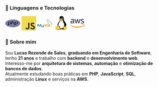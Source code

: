 ### 🤖 Linguagens e Tecnologias

<p align="left">
  <!-- PHP -->
  <img src="https://raw.githubusercontent.com/devicons/devicon/master/icons/php/php-original.svg" alt="PHP" width="48" height="48"/>
  <!-- JavaScript -->
  <img src="https://raw.githubusercontent.com/devicons/devicon/master/icons/javascript/javascript-original.svg" alt="JavaScript" width="48" height="48"/>
  <!-- SQL (MySQL) -->
  <img src="https://raw.githubusercontent.com/devicons/devicon/master/icons/mysql/mysql-original-wordmark.svg" alt="MySQL" width="48" height="48"/>
  <!-- Linux -->
  <img src="https://raw.githubusercontent.com/devicons/devicon/master/icons/linux/linux-original.svg" alt="Linux" width="48" height="48"/>
  <!-- AWS -->
  <img src="https://raw.githubusercontent.com/devicons/devicon/master/icons/amazonwebservices/amazonwebservices-original.svg" alt="AWS" width="48" height="48"/>
</p>

### 🧾 Sobre mim
Sou **Lucas Rezende de Sales**, **graduando em Engenharia de Software**, tenho **21 anos** e trabalho com **backend** e **desenvolvimento web**.  
Interesso-me por **arquitetura de sistemas**, **automação** e **otimização de bancos de dados**.  
Atualmente estudando boas práticas em **PHP**, **JavaScript**, **SQL**, administração **Linux** e serviços na **AWS**.

